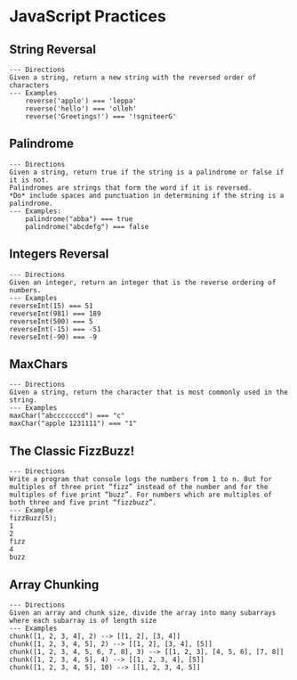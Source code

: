 # JavaScript Practices

## String Reversal

    --- Directions
    Given a string, return a new string with the reversed order of characters
    --- Examples
        reverse('apple') === 'leppa'
        reverse('hello') === 'olleh'
        reverse('Greetings!') === '!sgniteerG'

## Palindrome

    --- Directions
    Given a string, return true if the string is a palindrome or false if it is not.
    Palindromes are strings that form the word if it is reversed.
    *Do* include spaces and punctuation in determining if the string is a palindrome.
    --- Examples:
        palindrome("abba") === true
        palindrome("abcdefg") === false

## Integers Reversal

    --- Directions
    Given an integer, return an integer that is the reverse ordering of numbers.
    --- Examples
    reverseInt(15) === 51
    reverseInt(981) === 189
    reverseInt(500) === 5
    reverseInt(-15) === -51
    reverseInt(-90) === -9

## MaxChars

    --- Directions
    Given a string, return the character that is most commonly used in the string.
    --- Examples
    maxChar("abcccccccd") === "c"
    maxChar("apple 1231111") === "1"

## The Classic FizzBuzz!

    --- Directions
    Write a program that console logs the numbers from 1 to n. But for multiples of three print “fizz” instead of the number and for the multiples of five print “buzz”. For numbers which are multiples of both three and five print “fizzbuzz”.
    --- Example
    fizzBuzz(5);
    1
    2
    fizz
    4
    buzz

## Array Chunking

    --- Directions
    Given an array and chunk size, divide the array into many subarrays
    where each subarray is of length size
    --- Examples
    chunk([1, 2, 3, 4], 2) --> [[1, 2], [3, 4]]
    chunk([1, 2, 3, 4, 5], 2) --> [[1, 2], [3, 4], [5]]
    chunk([1, 2, 3, 4, 5, 6, 7, 8], 3) --> [[1, 2, 3], [4, 5, 6], [7, 8]]
    chunk([1, 2, 3, 4, 5], 4) --> [[1, 2, 3, 4], [5]]
    chunk([1, 2, 3, 4, 5], 10) --> [[1, 2, 3, 4, 5]]

